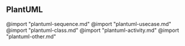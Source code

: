 ## PlantUML

@import "plantuml-sequence.md"
@import "plantuml-usecase.md"
@import "plantuml-class.md"
@import "plantuml-activity.md"
@import "plantuml-other.md"
